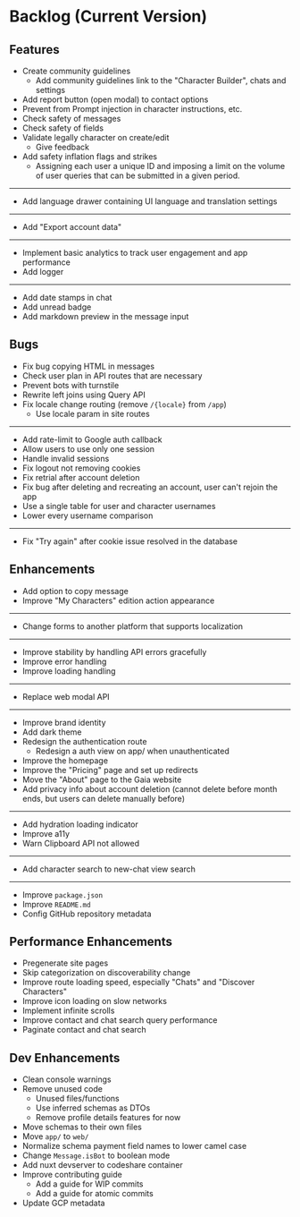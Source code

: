 # Backlog (Current Version)

## Features

- Create community guidelines
  - Add community guidelines link to the "Character Builder", chats and settings
- Add report button (open modal) to contact options
- Prevent from Prompt injection in character instructions, etc.
- Check safety of messages
- Check safety of fields
- Validate legally character on create/edit
  - Give feedback
- Add safety inflation flags and strikes
  - Assigning each user a unique ID and imposing a limit on the volume of user queries that can be submitted in a given period.
- ---
- Add language drawer containing UI language and translation settings
- ---
- Add "Export account data"
- ---
- Implement basic analytics to track user engagement and app performance
- Add logger
- ---
- Add date stamps in chat
- Add unread badge
- Add markdown preview in the message input

## Bugs

- Fix bug copying HTML in messages
- Check user plan in API routes that are necessary
- Prevent bots with turnstile
- Rewrite left joins using Query API
- Fix locale change routing (remove `/{locale}` from `/app`)
  - Use locale param in site routes
---
- Add rate-limit to Google auth callback
- Allow users to use only one session
- Handle invalid sessions
- Fix logout not removing cookies
- Fix retrial after account deletion
- Fix bug after deleting and recreating an account, user can't rejoin the app
- Use a single table for user and character usernames
- Lower every username comparison
---
- Fix "Try again" after cookie issue resolved in the database

## Enhancements

- Add option to copy message
- Improve "My Characters" edition action appearance
- ---
- Change forms to another platform that supports localization
- ---
- Improve stability by handling API errors gracefully
- Improve error handling
- Improve loading handling
- ---
- Replace web modal API
- ---
- Improve brand identity
- Add dark theme
- Redesign the authentication route
  - Redesign a auth view on app/ when unauthenticated
- Improve the homepage
- Improve the "Pricing" page and set up redirects
- Move the "About" page to the Gaia website
- Add privacy info about account deletion (cannot delete before month ends, but users can delete manually before)
- ---
- Add hydration loading indicator
- Improve a11y
- Warn Clipboard API not allowed
- ---
- Add character search to new-chat view search
- ---
- Improve `package.json`
- Improve `README.md`
- Config GitHub repository metadata

## Performance Enhancements

- Pregenerate site pages
- Skip categorization on discoverability change
- Improve route loading speed, especially "Chats" and "Discover Characters"
- Improve icon loading on slow networks
- Implement infinite scrolls
- Improve contact and chat search query performance
- Paginate contact and chat search

## Dev Enhancements

- Clean console warnings
- Remove unused code
  - Unused files/functions
  - Use inferred schemas as DTOs
  - Remove profile details features for now
- Move schemas to their own files
- Move `app/` to `web/`
- Normalize schema payment field names to lower camel case
- Change `Message.isBot` to boolean mode
- Add nuxt devserver to codeshare container
- Improve contributing guide
  - Add a guide for WIP commits
  - Add a guide for atomic commits
- Update GCP metadata
